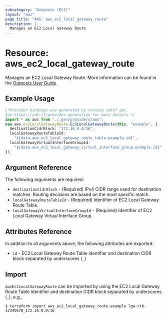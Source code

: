 ```yaml
---
subcategory: "Outposts (EC2)"
layout: "aws"
page_title: "AWS: aws_ec2_local_gateway_route"
description: |-
  Manages an EC2 Local Gateway Route
---
```


# Resource: aws\_ec2\_local\_gateway\_route

Manages an EC2 Local Gateway Route. More information can be found in the [Outposts User Guide](https://docs.aws.amazon.com/outposts/latest/userguide/outposts-networking-components.html#routing).

## Example Usage

```typescript
/*Provider bindings are generated by running cdktf get.
See https://cdk.tf/provider-generation for more details.*/
import * as aws from "./.gen/providers/aws";
new aws.ec2LocalGatewayRoute.Ec2LocalGatewayRoute(this, "example", {
  destinationCidrBlock: "172.16.0.0/16",
  localGatewayRouteTableId:
    "${data.aws_ec2_local_gateway_route_table.example.id}",
  localGatewayVirtualInterfaceGroupId:
    "${data.aws_ec2_local_gateway_virtual_interface_group.example.id}",
});

```

## Argument Reference

The following arguments are required:

* `destinationCidrBlock` - (Required) IPv4 CIDR range used for destination matches. Routing decisions are based on the most specific match.
* `localGatewayRouteTableId` - (Required) Identifier of EC2 Local Gateway Route Table.
* `localGatewayVirtualInterfaceGroupId` - (Required) Identifier of EC2 Local Gateway Virtual Interface Group.

## Attributes Reference

In addition to all arguments above, the following attributes are exported:

* `id` - EC2 Local Gateway Route Table identifier and destination CIDR block separated by underscores (`_`)

## Import

`awsEc2LocalGatewayRoute` can be imported by using the EC2 Local Gateway Route Table identifier and destination CIDR block separated by underscores (`_`), e.g.,

```console
$ terraform import aws_ec2_local_gateway_route.example lgw-rtb-12345678_172.16.0.0/16
```
